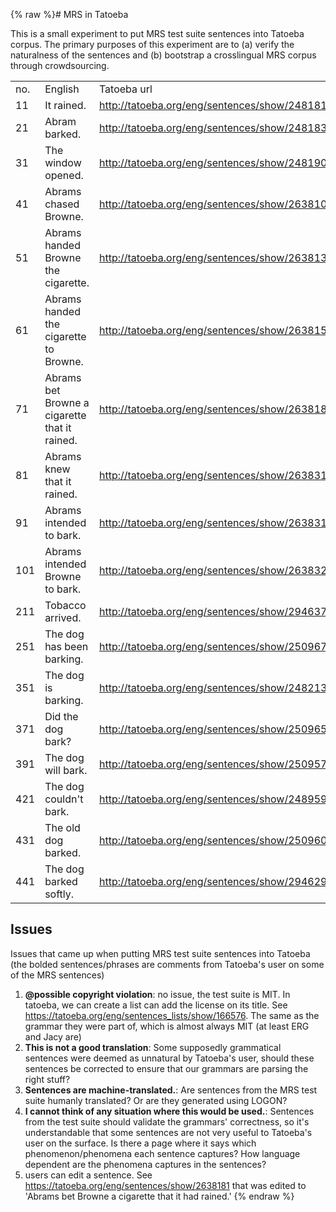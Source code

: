 {% raw %}# MRS in Tatoeba

This is a small experiment to put MRS test suite sentences into Tatoeba
corpus. The primary purposes of this experiment are to (a) verify the
naturalness of the sentences and (b) bootstrap a crosslingual MRS corpus
through crowdsourcing.

|     |                                               |                                                 |
|-----|-----------------------------------------------|-------------------------------------------------|
| no. | English                                       | Tatoeba url                                     |
| 11  | It rained.                                    | <http://tatoeba.org/eng/sentences/show/2481815> |
| 21  | Abram barked.                                 | <http://tatoeba.org/eng/sentences/show/2481838> |
| 31  | The window opened.                            | <http://tatoeba.org/eng/sentences/show/2481909> |
| 41  | Abrams chased Browne.                         | <http://tatoeba.org/eng/sentences/show/2638106> |
| 51  | Abrams handed Browne the cigarette.           | <http://tatoeba.org/eng/sentences/show/2638130> |
| 61  | Abrams handed the cigarette to Browne.        | <http://tatoeba.org/eng/sentences/show/2638156> |
| 71  | Abrams bet Browne a cigarette that it rained. | <http://tatoeba.org/eng/sentences/show/2638181> |
| 81  | Abrams knew that it rained.                   | <http://tatoeba.org/eng/sentences/show/2638312> |
| 91  | Abrams intended to bark.                      | <http://tatoeba.org/eng/sentences/show/2638316> |
| 101 | Abrams intended Browne to bark.               | <http://tatoeba.org/eng/sentences/show/2638320> |
| 211 | Tobacco arrived.                              | <http://tatoeba.org/eng/sentences/show/2946378> |
| 251 | The dog has been barking.                     | <http://tatoeba.org/eng/sentences/show/2509670> |
| 351 | The dog is barking.                           | <http://tatoeba.org/eng/sentences/show/2482132> |
| 371 | Did the dog bark?                             | <http://tatoeba.org/eng/sentences/show/2509656> |
| 391 | The dog will bark.                            | <http://tatoeba.org/eng/sentences/show/2509579> |
| 421 | The dog couldn't bark.                        | <http://tatoeba.org/eng/sentences/show/2489590> |
| 431 | The old dog barked.                           | <http://tatoeba.org/eng/sentences/show/2509601> |
| 441 | The dog barked softly.                        | <http://tatoeba.org/eng/sentences/show/2946298> |

## Issues

Issues that came up when putting MRS test suite sentences into Tatoeba
(the bolded sentences/phrases are comments from Tatoeba's user on some
of the MRS sentences)

1. **@possible copyright violation**: no issue, the test suite is MIT.
In tatoeba, we can create a list can add the license on its title.
See <https://tatoeba.org/eng/sentences_lists/show/166576>. The same
as the grammar they were part of, which is almost always MIT (at
least ERG and Jacy are)
2. **This is not a good translation**: Some supposedly grammatical
sentences were deemed as unnatural by Tatoeba's user, should these
sentences be corrected to ensure that our grammars are parsing the
right stuff?
3. **Sentences are machine-translated.**: Are sentences from the MRS
test suite humanly translated? Or are they generated using LOGON?
4. **I cannot think of any situation where this would be used.**:
Sentences from the test suite should validate the grammars'
correctness, so it's understandable that some sentences are not very
useful to Tatoeba's user on the surface. Is there a page where it
says which phenomenon/phenomena each sentence captures? How language
dependent are the phenomena captures in the sentences?
5. users can edit a sentence. See
<https://tatoeba.org/eng/sentences/show/2638181> that was edited to
'Abrams bet Browne a cigarette that it had rained.'
{% endraw %}